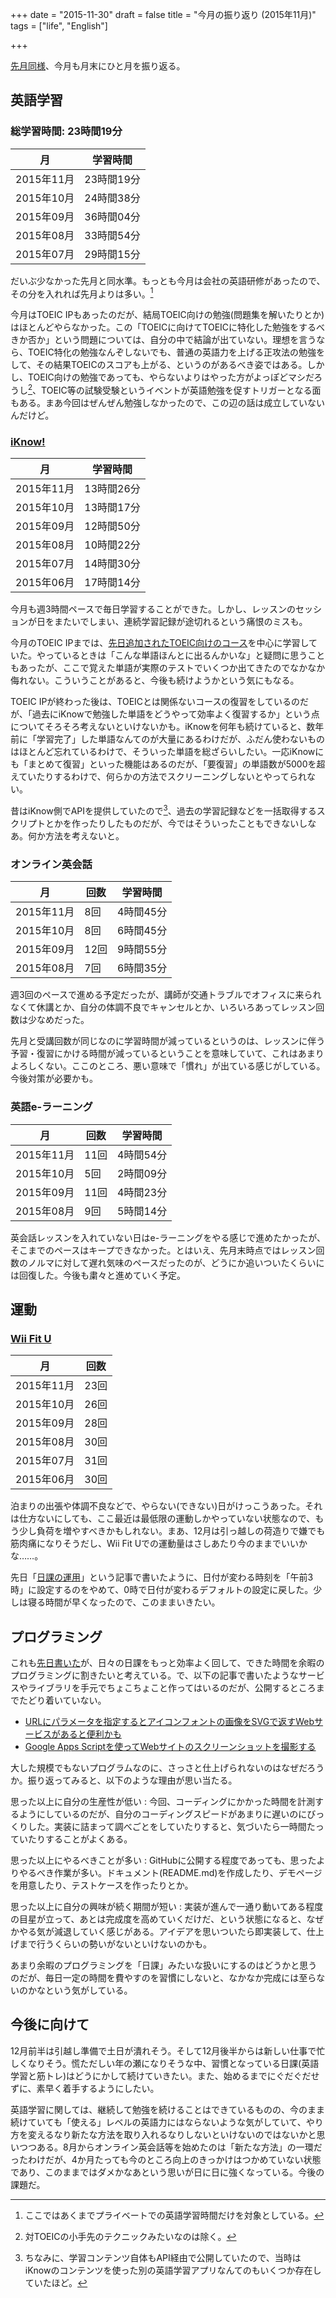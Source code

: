 +++
date = "2015-11-30"
draft = false
title = "今月の振り返り (2015年11月)"
tags = ["life", "English"]

+++

[先月同様](/2015/10/31/)、今月も月末にひと月を振り返る。

英語学習
--------------------------------

### 総学習時間: 23時間19分

| 月         | 学習時間   |
|------------|------------|
| 2015年11月 | 23時間19分 |
| 2015年10月 | 24時間38分 |
| 2015年09月 | 36時間04分 |
| 2015年08月 | 33時間54分 |
| 2015年07月 | 29時間15分 |

だいぶ少なかった先月と同水準。もっとも今月は会社の英語研修があったので、その分を入れれば先月よりは多い。[^1]

今月はTOEIC IPもあったのだが、結局TOEIC向けの勉強(問題集を解いたりとか)はほとんどやらなかった。この「TOEICに向けてTOEICに特化した勉強をするべきか否か」という問題については、自分の中で結論が出ていない。理想を言うなら、TOEIC特化の勉強なんぞしないでも、普通の英語力を上げる正攻法の勉強をして、その結果TOEICのスコアも上がる、というのがあるべき姿ではある。しかし、TOEIC向けの勉強であっても、やらないよりはやった方がよっぽどマシだろうし[^2]、TOEIC等の試験受験というイベントが英語勉強を促すトリガーとなる面もある。まあ今回はぜんぜん勉強しなかったので、この辺の話は成立していないんだけど。

### [iKnow!](http://iknow.jp)

| 月         | 学習時間   |
|------------|------------|
| 2015年11月 | 13時間26分 |
| 2015年10月 | 13時間17分 |
| 2015年09月 | 12時間50分 |
| 2015年08月 | 10時間22分 |
| 2015年07月 | 14時間30分 |
| 2015年06月 | 17時間14分 |

今月も週3時間ペースで毎日学習することができた。しかし、レッスンのセッションが日をまたいでしまい、連続学習記録が途切れるという痛恨のミスも。

今月のTOEIC IPまでは、[先日追加されたTOEIC向けのコース](https://twitter.com/iKnowJP/status/659940864563634177)を中心に学習していた。やっているときは「こんな単語ほんとに出るんかいな」と疑問に思うこともあったが、ここで覚えた単語が実際のテストでいくつか出てきたのでなかなか侮れない。こういうことがあると、今後も続けようかという気にもなる。

TOEIC IPが終わった後は、TOEICとは関係ないコースの復習をしているのだが、「過去にiKnowで勉強した単語をどうやって効率よく復習するか」という点についてそろそろ考えないといけないかも。iKnowを何年も続けていると、数年前に「学習完了」した単語なんてのが大量にあるわけだが、ふだん使わないものはほとんど忘れているわけで、そういった単語を総ざらいしたい。一応iKnowにも「まとめて復習」といった機能はあるのだが、「要復習」の単語数が5000を超えていたりするわけで、何らかの方法でスクリーニングしないとやってられない。

昔はiKnow側でAPIを提供していたので[^3]、過去の学習記録などを一括取得するスクリプトとかを作ったりしたものだが、今ではそういったこともできないしなあ。何か方法を考えないと。

[^1]: ここではあくまでプライベートでの英語学習時間だけを対象としている。
[^2]: 対TOEICの小手先のテクニックみたいなのは除く。
[^3]: ちなみに、学習コンテンツ自体もAPI経由で公開していたので、当時はiKnowのコンテンツを使った別の英語学習アプリなんてのもいくつか存在していたほど。

### オンライン英会話

| 月         | 回数 | 学習時間   |
|------------|------|------------|
| 2015年11月 |  8回 |  4時間45分 |
| 2015年10月 |  8回 |  6時間45分 |
| 2015年09月 | 12回 |  9時間55分 |
| 2015年08月 |  7回 |  6時間35分 |

週3回のペースで進める予定だったが、講師が交通トラブルでオフィスに来られなくて休講とか、自分の体調不良でキャンセルとか、いろいろあってレッスン回数は少なめだった。

先月と受講回数が同じなのに学習時間が減っているというのは、レッスンに伴う予習・復習にかける時間が減っているということを意味していて、これはあまりよろしくない。ここのところ、悪い意味で「慣れ」が出ている感じがしている。今後対策が必要かも。

### 英語e-ラーニング

| 月         | 回数 | 学習時間   |
|------------|------|------------|
| 2015年11月 | 11回 |  4時間54分 |
| 2015年10月 |  5回 |  2時間09分 |
| 2015年09月 | 11回 |  4時間23分 |
| 2015年08月 |  9回 |  5時間14分 |

英会話レッスンを入れていない日はe-ラーニングをやる感じで進めたかったが、そこまでのペースはキープできなかった。とはいえ、先月末時点ではレッスン回数のノルマに対して遅れ気味のペースだったのが、どうにか追いついたくらいには回復した。今後も粛々と進めていく予定。


運動
--------------------------------

### [Wii Fit U](http://www.nintendo.co.jp/wiiu/astj/)

| 月         | 回数 |
|------------|------|
| 2015年11月 | 23回 |
| 2015年10月 | 26回 |
| 2015年09月 | 28回 |
| 2015年08月 | 30回 |
| 2015年07月 | 31回 |
| 2015年06月 | 30回 |

泊まりの出張や体調不良などで、やらない(できない)日がけっこうあった。それは仕方ないにしても、ここ最近は最低限の運動しかやっていない状態なので、もう少し負荷を増やすべきかもしれない。まあ、12月は引っ越しの荷造りで嫌でも筋肉痛になりそうだし、Wii Fit Uでの運動量はさしあたり今のままでいいかな……。

先日「[日課の運用](/2015/11/15/)」という記事で書いたように、日付が変わる時刻を「午前3時」に設定するのをやめて、0時で日付が変わるデフォルトの設定に戻した。少しは寝る時間が早くなったので、このままいきたい。


プログラミング
--------------------------------

これも[先日書いた](/2015/11/15/)が、日々の日課をもっと効率よく回して、できた時間を余暇のプログラミングに割きたいと考えている。で、以下の記事で書いたようなサービスやライブラリを手元でちょこちょこと作ってはいるのだが、公開するところまでたどり着いていない。

* [URLにパラメータを指定するとアイコンフォントの画像をSVGで返すWebサービスがあると便利かも](/2015/11/06/)
* [Google Apps Scriptを使ってWebサイトのスクリーンショットを撮影する](/2015/11/22/)

大した規模でもないプログラムなのに、さっさと仕上げられないのはなぜだろうか。振り返ってみると、以下のような理由が思い当たる。

思った以上に自分の生産性が低い
:	今回、コーディングにかかった時間を計測するようにしているのだが、自分のコーディングスピードがあまりに遅いのにびっくりした。実装に詰まって調べごとをしていたりすると、気づいたら一時間たっていたりすることがよくある。

思った以上にやるべきことが多い
:	GitHubに公開する程度であっても、思ったよりやるべき作業が多い。ドキュメント(README.md)を作成したり、デモページを用意したり、テストケースを作ったりとか。

思った以上に自分の興味が続く期間が短い
:	実装が進んで一通り動いてある程度の目星が立って、あとは完成度を高めていくだけだ、という状態になると、なぜかやる気が減退していく感じがある。アイデアを思いついたら即実装して、仕上げまで行うくらいの勢いがないといけないのかも。

あまり余暇のプログラミングを「日課」みたいな扱いにするのはどうかと思うのだが、毎日一定の時間を費やすのを習慣にしないと、なかなか完成には至らないのかなという気がしている。


今後に向けて
--------------------------------

12月前半は引越し準備で土日が潰れそう。そして12月後半からは新しい仕事で忙しくなりそう。慌ただしい年の瀬になりそうな中、習慣となっている日課(英語学習と筋トレ)はどうにかして続けていきたい。また、始めるまでにぐだぐだせずに、素早く着手するようにしたい。

英語学習に関しては、継続して勉強を続けることはできているものの、今のまま続けていても「使える」レベルの英語力にはならないような気がしていて、やり方を変えるなり新たな方法を取り入れるなりしないといけないのではないかと思いつつある。8月からオンライン英会話等を始めたのは「新たな方法」の一環だったわけだが、4か月たっても今のところ向上のきっかけはつかめていない状態であり、このままではダメかなあという思いが日に日に強くなっている。今後の課題だ。
